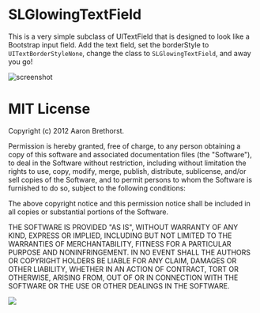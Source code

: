 SLGlowingTextField
===

This is a very simple subclass of UITextField that is designed to look like a Bootstrap input field. Add the text field, set the borderStyle to `UITextBorderStyleNone`, change the class to `SLGlowingTextField`, and away you go!

![screenshot](https://raw.github.com/aaronbrethorst/SLGlowingTextField/master/screenshot.png)

MIT License
===

Copyright (c) 2012 Aaron Brethorst.

Permission is hereby granted, free of charge, to any person obtaining a copy of this software and associated documentation files (the "Software"), to deal in the Software without restriction, including without limitation the rights to use, copy, modify, merge, publish, distribute, sublicense, and/or sell copies of the Software, and to permit persons to whom the Software is furnished to do so, subject to the following conditions:

The above copyright notice and this permission notice shall be included in all copies or substantial portions of the Software.

THE SOFTWARE IS PROVIDED "AS IS", WITHOUT WARRANTY OF ANY KIND, EXPRESS OR IMPLIED, INCLUDING BUT NOT LIMITED TO THE WARRANTIES OF MERCHANTABILITY, FITNESS FOR A PARTICULAR PURPOSE AND NONINFRINGEMENT. IN NO EVENT SHALL THE AUTHORS OR COPYRIGHT HOLDERS BE LIABLE FOR ANY CLAIM, DAMAGES OR OTHER LIABILITY, WHETHER IN AN ACTION OF CONTRACT, TORT OR OTHERWISE, ARISING FROM, OUT OF OR IN CONNECTION WITH THE SOFTWARE OR THE USE OR OTHER DEALINGS IN THE SOFTWARE.

![](http://www.cocoacontrols.com/analytics/aaronbrethorst/slglowingtextfield.png)